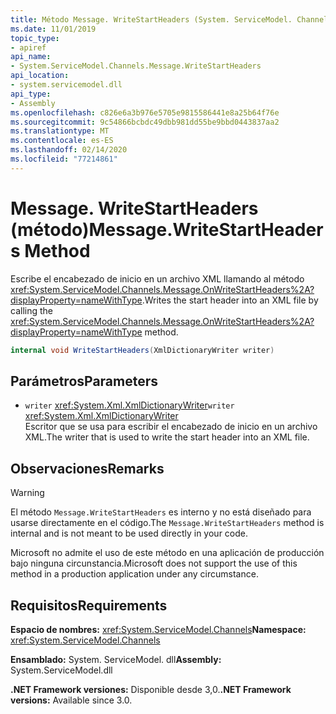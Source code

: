 ```yaml
---
title: Método Message. WriteStartHeaders (System. ServiceModel. Channels)
ms.date: 11/01/2019
topic_type:
- apiref
api_name:
- System.ServiceModel.Channels.Message.WriteStartHeaders
api_location:
- system.servicemodel.dll
api_type:
- Assembly
ms.openlocfilehash: c826e6a3b976e5705e9815586441e8a25b64f76e
ms.sourcegitcommit: 9c54866bcbdc49dbb981dd55be9bbd0443837aa2
ms.translationtype: MT
ms.contentlocale: es-ES
ms.lasthandoff: 02/14/2020
ms.locfileid: "77214861"
---
```

# <a name="messagewritestartheaders-method"></a><span data-ttu-id="e1d13-102">Message. WriteStartHeaders (método)</span><span class="sxs-lookup"><span data-stu-id="e1d13-102">Message.WriteStartHeaders Method</span></span>

<span data-ttu-id="e1d13-103">Escribe el encabezado de inicio en un archivo XML llamando al método <xref:System.ServiceModel.Channels.Message.OnWriteStartHeaders%2A?displayProperty=nameWithType>.</span><span class="sxs-lookup"><span data-stu-id="e1d13-103">Writes the start header into an XML file by calling the <xref:System.ServiceModel.Channels.Message.OnWriteStartHeaders%2A?displayProperty=nameWithType> method.</span></span>

```csharp
internal void WriteStartHeaders(XmlDictionaryWriter writer)
```

## <a name="parameters"></a><span data-ttu-id="e1d13-104">Parámetros</span><span class="sxs-lookup"><span data-stu-id="e1d13-104">Parameters</span></span>

- <span data-ttu-id="e1d13-105">`writer` <xref:System.Xml.XmlDictionaryWriter></span><span class="sxs-lookup"><span data-stu-id="e1d13-105">`writer` <xref:System.Xml.XmlDictionaryWriter></span></span>\
  <span data-ttu-id="e1d13-106">Escritor que se usa para escribir el encabezado de inicio en un archivo XML.</span><span class="sxs-lookup"><span data-stu-id="e1d13-106">The writer that is used to write the start header into an XML file.</span></span>

## <a name="remarks"></a><span data-ttu-id="e1d13-107">Observaciones</span><span class="sxs-lookup"><span data-stu-id="e1d13-107">Remarks</span></span>

> [!WARNING]
> <span data-ttu-id="e1d13-108">El método `Message.WriteStartHeaders` es interno y no está diseñado para usarse directamente en el código.</span><span class="sxs-lookup"><span data-stu-id="e1d13-108">The `Message.WriteStartHeaders` method is internal and is not meant to be used directly in your code.</span></span>
>
> <span data-ttu-id="e1d13-109">Microsoft no admite el uso de este método en una aplicación de producción bajo ninguna circunstancia.</span><span class="sxs-lookup"><span data-stu-id="e1d13-109">Microsoft does not support the use of this method in a production application under any circumstance.</span></span>

## <a name="requirements"></a><span data-ttu-id="e1d13-110">Requisitos</span><span class="sxs-lookup"><span data-stu-id="e1d13-110">Requirements</span></span>

<span data-ttu-id="e1d13-111">**Espacio de nombres:** <xref:System.ServiceModel.Channels></span><span class="sxs-lookup"><span data-stu-id="e1d13-111">**Namespace:** <xref:System.ServiceModel.Channels></span></span>

<span data-ttu-id="e1d13-112">**Ensamblado:** System. ServiceModel. dll</span><span class="sxs-lookup"><span data-stu-id="e1d13-112">**Assembly:** System.ServiceModel.dll</span></span>

<span data-ttu-id="e1d13-113">**.NET Framework versiones:** Disponible desde 3,0.</span><span class="sxs-lookup"><span data-stu-id="e1d13-113">**.NET Framework versions:** Available since 3.0.</span></span>
